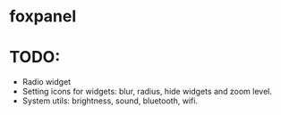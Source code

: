 # foxpanel

# TODO:

- Radio widget
- Setting icons for widgets: blur, radius, hide widgets and zoom level.
- System utils: brightness, sound, bluetooth, wifi.
